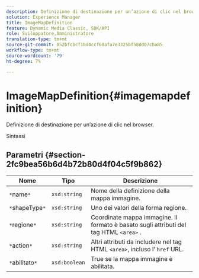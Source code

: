 ```yaml
---
description: Definizione di destinazione per un’azione di clic nel browser.
solution: Experience Manager
title: ImageMapDefinition
feature: Dynamic Media Classic, SDK/API
role: Sviluppatore,Amministratore
translation-type: tm+mt
source-git-commit: 052bfcbcf1bd4ccf60afa7e3325bf58dd07cba85
workflow-type: tm+mt
source-wordcount: '79'
ht-degree: 7%

---
```



# ImageMapDefinition{#imagemapdefinition}

Definizione di destinazione per un’azione di clic nel browser.

Sintassi

## Parametri {#section-2fc9bea56b6d4b72b80d4f04c5f9b862}

| Nome | Tipo | Descrizione |
|---|---|---|
| `*`name`*` | `xsd:string` | Nome della definizione della mappa immagine. |
| `*`shapeType`*` | `xsd:string` | Uno dei valori della forma regione. |
| `*`regione`*` | `xsd:string` | Coordinate mappa immagine. Il formato è basato sugli attributi del tag HTML `<area>` . |
| `*`action`*` | `xsd:string` | Altri attributi da includere nel tag HTML `<area>`, incluso l’ `href` URL. |
| `*`abilitato`*` | `xsd:boolean` | True se la mappa immagine è abilitata. |

